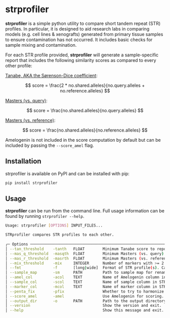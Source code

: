 # strprofiler
 **strprofiler** is a simple python utility to compare short tandem repeat (STR) profiles. In particular, it is designed to aid research labs in comparing models (e.g. cell lines & xenografts) generated from primary tissue samples to ensure contamination has not occurred. It includes basic checks for sample mixing and contamination.

For each STR profile provided, **strprofiler** will generate a sample-specific report that includes the following similarity scores as compared to every other profile:

[Tanabe, AKA the Sørenson-Dice coefficient](https://www.doi.org/10.11418/jtca1981.18.4_329):

$$ score = \frac{2 * no.shared.alleles}{no.query.alleles + no.reference.alleles} $$

[Masters (vs. query)](https://www.ncbi.nlm.nih.gov/pubmed/11416159): 

$$ score = \frac{no.shared.alleles}{no.query.alleles} $$

[Masters (vs. reference)](https://www.ncbi.nlm.nih.gov/pubmed/11416159): 

$$ score = \frac{no.shared.alleles}{no.reference.alleles} $$

Amelogenin is not included in the score computation by default but can be included by passing the `--score_amel` flag.

## Installation

strprofiler is available on PyPI and can be installed with pip:

```bash
pip install strprofiler
```

## Usage

**strprofiler** can be run from the command line. Full usage information can be found by running `strprofiler --help`.



```bash
Usage: strprofiler [OPTIONS] INPUT_FILES...                                                                                                                                                                                    

STRprofiler compares STR profiles to each other.                            
                                                                                                                                                                                                                                                                     
╭─ Options ─────────────────────────────────────────────────────────────────────────────────────────────────────────────────────────────────────────────────────────────────────────────────────────────────────────────────────────────────────────────────────────╮
│ --tan_threshold    -tanth   FLOAT        Minimum Tanabe score to report as potential matches in summary table. [default: 80]                                                                                                                                      │
│ --mas_q_threshold  -masqth  FLOAT        Minimum Masters (vs. query) score to report as potential matches in summary table. [default: 80]                                                                                                                         │
│ --mas_r_threshold  -masrth  FLOAT        Minimum Masters (vs. reference) score to report as potential matches in summary table. [default: 80]                                                                                                                     │
│ --mix_threshold    -mix     INTEGER      Number of markers with >= 2 alleles allowed before a sample is flagged for potential mixing. [default: 3]                                                                                                                │
│ --fmt              -f       [long|wide]  Format of STR profile(s). Can be 'long' or 'wide'.  If 'long', all columns except the sample column are presumed to be markers. [default: long]                                                                          │
│ --sample_map       -sm      PATH         Path to sample map for renaming.                                                                                                                                                                                         │
│ --amel_col         -acol    TEXT         Name of Amelogenin column in STR file(s). [default: AMEL]                                                                                                                                                                │
│ --sample_col       -scol    TEXT         Name of sample column in STR file(s). [default: Sample]                                                                                                                                                                  │
│ --marker_col       -mcol    TEXT         Name of marker column in STR file(s). Only used if format is 'wide'. [default: Marker]                                                                                                                                   │
│ --penta_fix        -pfix                 Whether to try to harmonize PentaE/D allele spelling. [default: True]                                                                                                                                                    │
│ --score_amel       -amel                 Use Amelogenin for scoring. [default: False]                                                                                       │
│ --output_dir       -o       PATH         Path to the output directory. [default: ./STRprofiler]                                                                                                                                                                   │
│ --version                                Show the version and exit.                                                                                        │
│ --help                                   Show this message and exit.    
```
